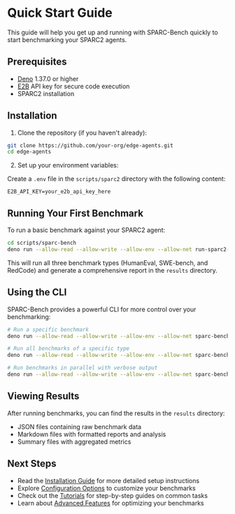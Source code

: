 # Quick Start Guide

This guide will help you get up and running with SPARC-Bench quickly to start benchmarking your SPARC2 agents.

## Prerequisites

- [Deno](https://deno.land/) 1.37.0 or higher
- [E2B](https://e2b.dev/) API key for secure code execution
- SPARC2 installation

## Installation

1. Clone the repository (if you haven't already):

```bash
git clone https://github.com/your-org/edge-agents.git
cd edge-agents
```

2. Set up your environment variables:

Create a `.env` file in the `scripts/sparc2` directory with the following content:

```
E2B_API_KEY=your_e2b_api_key_here
```

## Running Your First Benchmark

To run a basic benchmark against your SPARC2 agent:

```bash
cd scripts/sparc-bench
deno run --allow-read --allow-write --allow-env --allow-net run-sparc2-benchmark.ts
```

This will run all three benchmark types (HumanEval, SWE-bench, and RedCode) and generate a comprehensive report in the `results` directory.

## Using the CLI

SPARC-Bench provides a powerful CLI for more control over your benchmarking:

```bash
# Run a specific benchmark
deno run --allow-read --allow-write --allow-env --allow-net sparc-bench.ts run --benchmark sparc2-code-analysis

# Run all benchmarks of a specific type
deno run --allow-read --allow-write --allow-env --allow-net sparc-bench.ts run --type humaneval

# Run benchmarks in parallel with verbose output
deno run --allow-read --allow-write --allow-env --allow-net sparc-bench.ts run --all --parallel --verbose
```

## Viewing Results

After running benchmarks, you can find the results in the `results` directory:

- JSON files containing raw benchmark data
- Markdown files with formatted reports and analysis
- Summary files with aggregated metrics

## Next Steps

- Read the [Installation Guide](./installation.md) for more detailed setup instructions
- Explore [Configuration Options](../configuration/config-options.md) to customize your benchmarks
- Check out the [Tutorials](../tutorials/README.md) for step-by-step guides on common tasks
- Learn about [Advanced Features](../advanced/README.md) for optimizing your benchmarks
